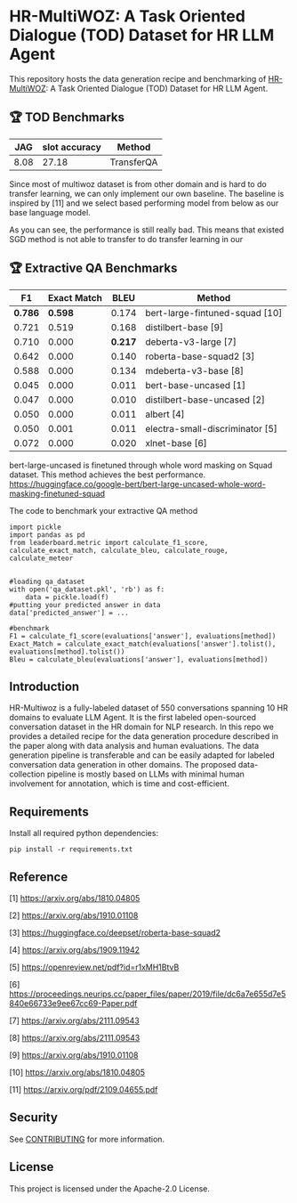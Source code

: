 # HR-MultiWOZ: A Task Oriented Dialogue (TOD) Dataset for HR LLM Agent

This repository hosts the data generation recipe and benchmarking of [HR-MultiWOZ](https://arxiv.org/abs/2402.01018): A Task Oriented Dialogue (TOD) Dataset for HR LLM Agent. 

## :trophy: TOD Benchmarks

| JAG    | slot accuracy   | Method                        |
|--------|-----------------|-------------------------------|
| 8.08   | 27.18           | TransferQA                    |

Since most of multiwoz dataset is from other domain and is hard to do transfer learning, we can only implement our own baseline. The baseline is inspired by [11] and we select based performing model from below as our base language model. 

As you can see, the performance is still really bad. This means that existed SGD method is not able to transfer to do transfer learning in our  

## :trophy: Extractive QA Benchmarks
| F1    | Exact Match | BLEU    | Method                        |
|-------|-------------|---------|-------------------------------|
|**0.786**  | **0.598**       | 0.174   | bert-large-fintuned-squad [10]      |
|0.721  | 0.519       | 0.168   | distilbert-base [9]          |
|0.710  | 0.000       | **0.217**   | deberta-v3-large [7]         |
|0.642  | 0.000       | 0.140   | roberta-base-squad2 [3]      |
|0.588  | 0.000       | 0.134   | mdeberta-v3-base [8]         |
|0.045  | 0.000       | 0.011   | bert-base-uncased [1]        |
|0.047  | 0.000       | 0.010   | distilbert-base-uncased [2]  |
|0.050  | 0.000       | 0.011   | albert [4]                   |
|0.050  | 0.001       | 0.011   | electra-small-discriminator [5] |
|0.072  | 0.000       | 0.020   | xlnet-base [6]               |




bert-large-uncased is finetuned through whole word masking on Squad dataset. This method achieves the best performance.
 https://huggingface.co/google-bert/bert-large-uncased-whole-word-masking-finetuned-squad

The code to benchmark your extractive QA method
```
import pickle
import pandas as pd
from leaderboard.metric import calculate_f1_score, calculate_exact_match, calculate_bleu, calculate_rouge, calculate_meteor


#loading qa_dataset
with open('qa_dataset.pkl', 'rb') as f:
    data = pickle.load(f)
#putting your predicted answer in data
data['predicted_answer'] = ...

#benchmark
F1 = calculate_f1_score(evaluations['answer'], evaluations[method])
Exact_Match = calculate_exact_match(evaluations['answer'].tolist(), evaluations[method].tolist())
Bleu = calculate_bleu(evaluations['answer'], evaluations[method])

```

## Introduction

HR-Multiwoz is a fully-labeled dataset of 550 conversations spanning 10 HR domains to evaluate LLM Agent. It is the first labeled open-sourced conversation dataset in the HR domain for NLP research. In this repo we provides a detailed recipe for the data generation procedure described in the paper along with data analysis and human evaluations. The data generation pipeline is transferable and can be easily adapted for labeled conversation data generation in other domains. The proposed data-collection pipeline is mostly based on LLMs with minimal human involvement for annotation, which is time and cost-efficient. 

## Requirements

Install all required python dependencies:

```
pip install -r requirements.txt
```

## Reference
[1] https://arxiv.org/abs/1810.04805

[2] https://arxiv.org/abs/1910.01108

[3] https://huggingface.co/deepset/roberta-base-squad2

[4] https://arxiv.org/abs/1909.11942

[5] https://openreview.net/pdf?id=r1xMH1BtvB

[6] https://proceedings.neurips.cc/paper_files/paper/2019/file/dc6a7e655d7e5840e66733e9ee67cc69-Paper.pdf

[7] https://arxiv.org/abs/2111.09543

[8] https://arxiv.org/abs/2111.09543

[9] https://arxiv.org/abs/1910.01108

[10] https://arxiv.org/abs/1810.04805

[11] https://arxiv.org/pdf/2109.04655.pdf
## Security

See [CONTRIBUTING](CONTRIBUTING.md#security-issue-notifications) for more information.

## License

This project is licensed under the Apache-2.0 License.

